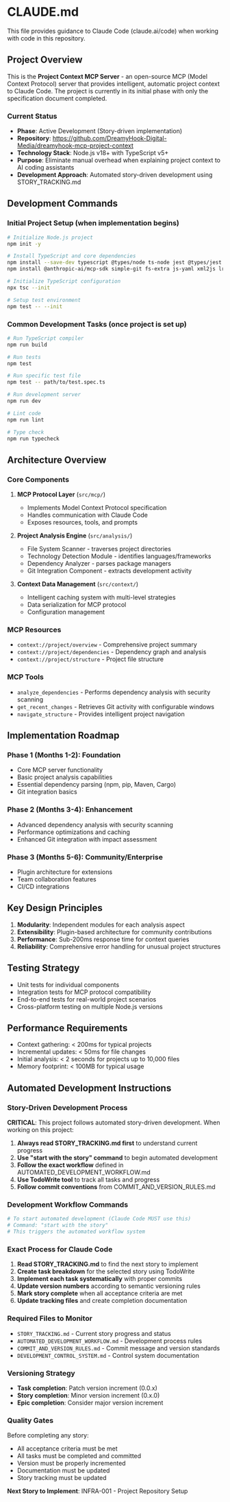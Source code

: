 # CLAUDE.md

This file provides guidance to Claude Code (claude.ai/code) when working with code in this repository.

## Project Overview

This is the **Project Context MCP Server** - an open-source MCP (Model Context Protocol) server that provides intelligent, automatic project context to Claude Code. The project is currently in its initial phase with only the specification document completed.

### Current Status
- **Phase**: Active Development (Story-driven implementation)
- **Repository**: https://github.com/DreamyHook-Digital-Media/dreamyhook-mcp-project-context
- **Technology Stack**: Node.js v18+ with TypeScript v5+
- **Purpose**: Eliminate manual overhead when explaining project context to AI coding assistants
- **Development Approach**: Automated story-driven development using STORY_TRACKING.md

## Development Commands

### Initial Project Setup (when implementation begins)
```bash
# Initialize Node.js project
npm init -y

# Install TypeScript and core dependencies
npm install --save-dev typescript @types/node ts-node jest @types/jest ts-jest
npm install @anthropic-ai/mcp-sdk simple-git fs-extra js-yaml xml2js lru-cache fast-glob

# Initialize TypeScript configuration
npx tsc --init

# Setup test environment
npm test -- --init
```

### Common Development Tasks (once project is set up)
```bash
# Run TypeScript compiler
npm run build

# Run tests
npm test

# Run specific test file
npm test -- path/to/test.spec.ts

# Run development server
npm run dev

# Lint code
npm run lint

# Type check
npm run typecheck
```

## Architecture Overview

### Core Components

1. **MCP Protocol Layer** (`src/mcp/`)
   - Implements Model Context Protocol specification
   - Handles communication with Claude Code
   - Exposes resources, tools, and prompts

2. **Project Analysis Engine** (`src/analysis/`)
   - File System Scanner - traverses project directories
   - Technology Detection Module - identifies languages/frameworks
   - Dependency Analyzer - parses package managers
   - Git Integration Component - extracts development activity

3. **Context Data Management** (`src/context/`)
   - Intelligent caching system with multi-level strategies
   - Data serialization for MCP protocol
   - Configuration management

### MCP Resources
- `context://project/overview` - Comprehensive project summary
- `context://project/dependencies` - Dependency graph and analysis
- `context://project/structure` - Project file structure

### MCP Tools
- `analyze_dependencies` - Performs dependency analysis with security scanning
- `get_recent_changes` - Retrieves Git activity with configurable windows
- `navigate_structure` - Provides intelligent project navigation

## Implementation Roadmap

### Phase 1 (Months 1-2): Foundation
- Core MCP server functionality
- Basic project analysis capabilities
- Essential dependency parsing (npm, pip, Maven, Cargo)
- Git integration basics

### Phase 2 (Months 3-4): Enhancement
- Advanced dependency analysis with security scanning
- Performance optimizations and caching
- Enhanced Git integration with impact assessment

### Phase 3 (Months 5-6): Community/Enterprise
- Plugin architecture for extensions
- Team collaboration features
- CI/CD integrations

## Key Design Principles

1. **Modularity**: Independent modules for each analysis aspect
2. **Extensibility**: Plugin-based architecture for community contributions
3. **Performance**: Sub-200ms response time for context queries
4. **Reliability**: Comprehensive error handling for unusual project structures

## Testing Strategy

- Unit tests for individual components
- Integration tests for MCP protocol compatibility
- End-to-end tests for real-world project scenarios
- Cross-platform testing on multiple Node.js versions

## Performance Requirements

- Context gathering: < 200ms for typical projects
- Incremental updates: < 50ms for file changes
- Initial analysis: < 2 seconds for projects up to 10,000 files
- Memory footprint: < 100MB for typical usage

## Automated Development Instructions

### Story-Driven Development Process

**CRITICAL**: This project follows automated story-driven development. When working on this project:

1. **Always read STORY_TRACKING.md first** to understand current progress
2. **Use "start with the story" command** to begin automated development
3. **Follow the exact workflow** defined in AUTOMATED_DEVELOPMENT_WORKFLOW.md
4. **Use TodoWrite tool** to track all tasks and progress
5. **Follow commit conventions** from COMMIT_AND_VERSION_RULES.md

### Development Workflow Commands

```bash
# To start automated development (Claude Code MUST use this)
# Command: "start with the story"
# This triggers the automated workflow system
```

### Exact Process for Claude Code

1. **Read STORY_TRACKING.md** to find the next story to implement
2. **Create task breakdown** for the selected story using TodoWrite
3. **Implement each task systematically** with proper commits
4. **Update version numbers** according to semantic versioning rules
5. **Mark story complete** when all acceptance criteria are met
6. **Update tracking files** and create completion documentation

### Required Files to Monitor
- `STORY_TRACKING.md` - Current story progress and status
- `AUTOMATED_DEVELOPMENT_WORKFLOW.md` - Development process rules
- `COMMIT_AND_VERSION_RULES.md` - Commit message and version standards
- `DEVELOPMENT_CONTROL_SYSTEM.md` - Control system documentation

### Versioning Strategy
- **Task completion**: Patch version increment (0.0.x)
- **Story completion**: Minor version increment (0.x.0)
- **Epic completion**: Consider major version increment

### Quality Gates
Before completing any story:
- All acceptance criteria must be met
- All tasks must be completed and committed
- Version must be properly incremented
- Documentation must be updated
- Story tracking must be updated

**Next Story to Implement**: INFRA-001 - Project Repository Setup